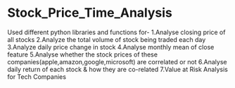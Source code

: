 # Stock_Price_Time_Analysis
Used different python libraries and functions for-
1.Analyse closing price of all stocks
2.Analyze the total volume of stock being traded each day
3.Analyze daily price change in stock
4.Analyse monthly mean of close feature
5.Analyse whether the stock prices of these companies(apple,amazon,google,microsoft) are correlated or not
6.Analyse daily return of each stock & how they are co-related
7.Value at Risk Analysis for Tech Companies
